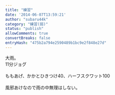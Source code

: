 ```yaml
---
title: "練習"
date: '2014-06-07T13:59:21'
author: "subaru44k"
category: "練習(弱)"
status: "publish"
allowComments: true
convertBreaks: false
entryHash: "475b2a794e2590489b1bc9e2f848e27d"
---
```

大雨。<br>
11分ジョグ<br>
<br>
ももあげ、かかとひきつけ40、ハーフスクワット100<br>
<br>
風邪あけなので雨の中無理はしない。
